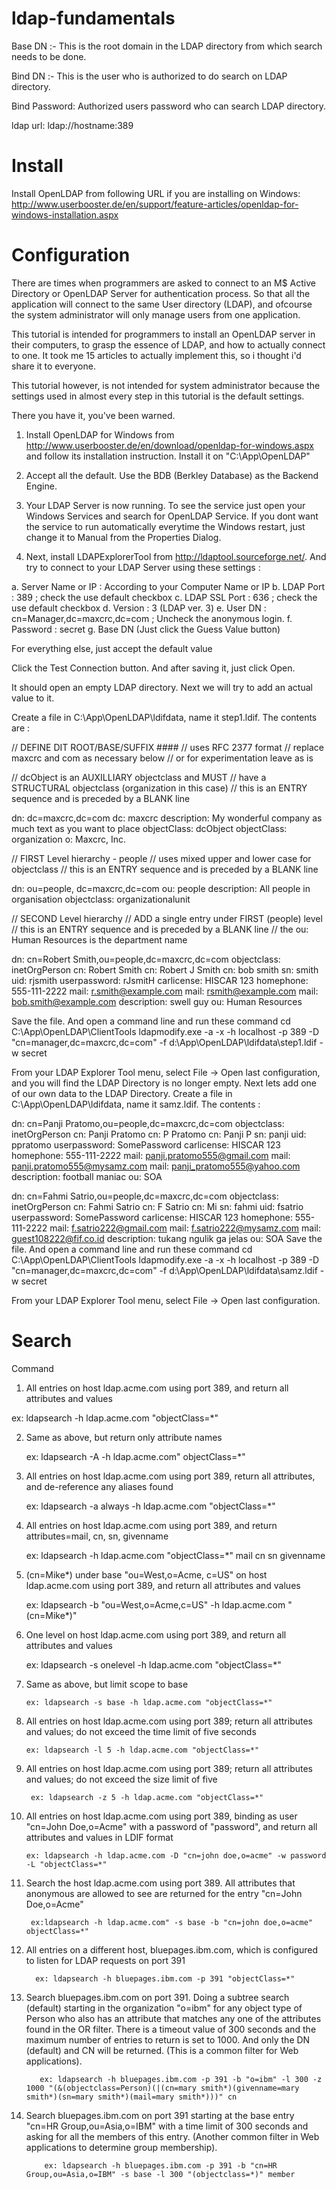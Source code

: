 # ldap-fundamentals

Base DN :- This is the root domain in the LDAP directory from which search needs to be done.

Bind DN :- This is the user who is authorized to do search on LDAP directory.

Bind Password: Authorized users password who can search LDAP directory.

ldap url: ldap://hostname:389


# Install

Install OpenLDAP from following URL if you are installing on Windows:
http://www.userbooster.de/en/support/feature-articles/openldap-for-windows-installation.aspx


# Configuration

There are times when programmers are asked to connect to an M$ Active Directory or OpenLDAP Server for authentication process. So that all the application will connect to the same User directory (LDAP), and ofcourse the system administrator will only manage users from one application.


This tutorial is intended for programmers to install an OpenLDAP server in their computers, to grasp the essence of LDAP, and how to actually connect to one. It took me 15 articles to actually implement this, so i thought i'd share it to everyone.


This tutorial however, is not intended for system administrator because the settings used in almost every step in this tutorial is the default settings.

There you have it, you've been warned.
1. Install OpenLDAP for Windows from http://www.userbooster.de/en/download/openldap-for-windows.aspx and follow its installation instruction. Install it on "C:\App\OpenLDAP"

2. Accept all the default. Use the BDB (Berkley Database) as the Backend Engine.

3. Your LDAP Server is now running. To see the service just open your Windows Services and search for OpenLDAP Service. If you dont want the service to run automatically everytime the Windows restart, just change it to Manual from the Properties Dialog.
4. Next, install LDAPExplorerTool from http://ldaptool.sourceforge.net/. And try to connect to your LDAP Server using these settings :

 a. Server Name or IP : According to your Computer Name or IP
 b. LDAP Port : 389 ; check the use default checkbox
 c. LDAP SSL Port : 636 ; check the use default checkbox
 d. Version : 3 (LDAP ver. 3)
 e. User DN : cn=Manager,dc=maxcrc,dc=com ; Uncheck the anonymous login.
 f. Password : secret
 g. Base DN (Just click the Guess Value button)
 
For everything else, just accept the default value

Click the Test Connection button. And after saving it, just click Open.

It should open an empty LDAP directory. Next we will try to add an actual value to it.

Create a file in C:\App\OpenLDAP\ldifdata, name it step1.ldif. The contents are :

// DEFINE DIT ROOT/BASE/SUFFIX ####
// uses RFC 2377 format
// replace maxcrc and com as necessary below
// or for experimentation leave as is

// dcObject is an AUXILLIARY objectclass and MUST
// have a STRUCTURAL objectclass (organization in this case)
// this is an ENTRY sequence and is preceded by a BLANK line

dn: dc=maxcrc,dc=com
dc: maxcrc
description: My wonderful company as much text as you want to place
objectClass: dcObject
objectClass: organization
o: Maxcrc, Inc.

// FIRST Level hierarchy - people 
// uses mixed upper and lower case for objectclass
// this is an ENTRY sequence and is preceded by a BLANK line

dn: ou=people, dc=maxcrc,dc=com
ou: people
description: All people in organisation
objectclass: organizationalunit

// SECOND Level hierarchy
// ADD a single entry under FIRST (people) level
// this is an ENTRY sequence and is preceded by a BLANK line
// the ou: Human Resources is the department name

dn: cn=Robert Smith,ou=people,dc=maxcrc,dc=com
objectclass: inetOrgPerson
cn: Robert Smith
cn: Robert J Smith
cn: bob  smith
sn: smith
uid: rjsmith
userpassword: rJsmitH
carlicense: HISCAR 123
homephone: 555-111-2222
mail: r.smith@example.com
mail: rsmith@example.com
mail: bob.smith@example.com
description: swell guy
ou: Human Resources

Save the file. And open a command line and run these command 
cd C:\App\OpenLDAP\ClientTools
ldapmodify.exe -a -x -h localhost -p 389 -D "cn=manager,dc=maxcrc,dc=com" -f d:\App\OpenLDAP\ldifdata\step1.ldif -w secret 

From your LDAP Explorer Tool menu, select File -> Open last configuration, and you will find the LDAP Directory is no longer empty.
Next lets add one of our own data to the LDAP Directory. Create a file in C:\App\OpenLDAP\ldifdata, name it samz.ldif. The contents :



dn: cn=Panji Pratomo,ou=people,dc=maxcrc,dc=com
objectclass: inetOrgPerson
cn: Panji Pratomo
cn: P Pratomo
cn: Panji P
sn: panji
uid: ppratomo
userpassword: SomePassword
carlicense: HISCAR 123
homephone: 555-111-2222
mail: panji.pratomo555@gmail.com
mail: panji.pratomo555@mysamz.com
mail: panji_pratomo555@yahoo.com
description: football maniac
ou: SOA

dn: cn=Fahmi Satrio,ou=people,dc=maxcrc,dc=com
objectclass: inetOrgPerson
cn: Fahmi Satrio
cn: F Satrio
cn: Mi
sn: fahmi
uid: fsatrio
userpassword: SomePassword
carlicense: HISCAR 123
homephone: 555-111-2222
mail: f.satrio222@gmail.com
mail: f.satrio222@mysamz.com
mail: guest108222@fif.co.id
description: tukang ngulik ga jelas
ou: SOA
Save the file. And open a command line and run these command 
cd C:\App\OpenLDAP\ClientTools
ldapmodify.exe -a -x -h localhost -p 389 -D "cn=manager,dc=maxcrc,dc=com" -f d:\App\OpenLDAP\ldifdata\samz.ldif -w secret 


From your LDAP Explorer Tool menu, select File -> Open last configuration.

  
  
 # Search

Command

1. All entries on host ldap.acme.com using port 389, and return all attributes and values

  ex: ldapsearch -h ldap.acme.com "objectClass=*"

2. Same as above, but return only attribute names

   ex: ldapsearch -A -h ldap.acme.com" objectClass=*"

3. All entries on host ldap.acme.com using port 389, return all attributes, and de-reference any aliases found

     ex: ldapsearch -a always -h ldap.acme.com "objectClass=*"

4. All entries on host ldap.acme.com using port 389, and return attributes=mail, cn, sn, givenname

     ex: ldapsearch -h ldap.acme.com "objectClass=*" mail cn sn givenname

5. (cn=Mike*) under base "ou=West,o=Acme, c=US" on host ldap.acme.com using port 389, and return all attributes and values

      ex: ldapsearch -b "ou=West,o=Acme,c=US" -h ldap.acme.com "(cn=Mike*)"

6. One level on host ldap.acme.com using port 389, and return all attributes and values

      ex: ldapsearch -s onelevel -h ldap.acme.com "objectClass=*"

7. Same as above, but limit scope to base

       ex: ldapsearch -s base -h ldap.acme.com "objectClass=*"

8. All entries on host ldap.acme.com using port 389; return all attributes and values; do not exceed the time limit of five seconds

       ex: ldapsearch -l 5 -h ldap.acme.com "objectClass=*"

9. All entries on host ldap.acme.com using port 389; return all attributes and values; do not exceed the size limit of five

        ex: ldapsearch -z 5 -h ldap.acme.com "objectClass=*"

10. All entries on host ldap.acme.com using port 389, binding as user "cn=John Doe,o=Acme" with a password of "password", and return all attributes and values in LDIF format

        ex: ldapsearch -h ldap.acme.com -D "cn=john doe,o=acme" -w password -L "objectClass=*"

11. Search the host ldap.acme.com using port 389. All attributes that anonymous are allowed to see are returned for the entry "cn=John Doe,o=Acme"

         ex:ldapsearch -h ldap.acme.com" -s base -b "cn=john doe,o=acme" objectClass=*"

12. All entries on a different host, bluepages.ibm.com, which is configured to listen for LDAP requests on port 391

          ex: ldapsearch -h bluepages.ibm.com -p 391 "objectClass=*"

13. Search bluepages.ibm.com on port 391. Doing a subtree search (default) starting in the organization "o=ibm" for any object type of Person who also has an attribute that matches any one of the attributes found in the OR filter. There is a timeout value of 300 seconds and the maximum number of entries to return is set to 1000. And only the DN (default) and CN will be returned. (This is a common filter for Web applications).

           ex: ldapsearch -h bluepages.ibm.com -p 391 -b "o=ibm" -l 300 -z 1000 "(&(objectclass=Person)(|(cn=mary smith*)(givenname=mary smith*)(sn=mary smith*)(mail=mary smith*)))" cn

14. Search bluepages.ibm.com on port 391 starting at the base entry "cn=HR Group,ou=Asia,o=IBM" with a time limit of 300 seconds and asking for all the members of this entry. (Another common filter in Web applications to determine group membership).

            ex: ldapsearch -h bluepages.ibm.com -p 391 -b "cn=HR Group,ou=Asia,o=IBM" -s base -l 300 "(objectclass=*)" member
